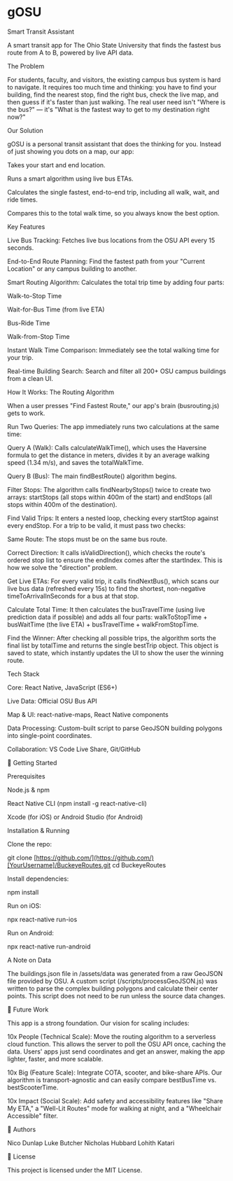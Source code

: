 # gOSU
Smart Transit Assistant

A smart transit app for The Ohio State University that finds the fastest bus route from A to B, powered by live API data.

The Problem

For students, faculty, and visitors, the existing campus bus system is hard to navigate. It requires too much time and thinking: you have to find your building, find the nearest stop, find the right bus, check the live map, and then guess if it's faster than just walking. The real user need isn't "Where is the bus?" — it's "What is the fastest way to get to my destination right now?"

Our Solution

gOSU is a personal transit assistant that does the thinking for you. Instead of just showing you dots on a map, our app:

Takes your start and end location.

Runs a smart algorithm using live bus ETAs.

Calculates the single fastest, end-to-end trip, including all walk, wait, and ride times.

Compares this to the total walk time, so you always know the best option.

Key Features

Live Bus Tracking: Fetches live bus locations from the OSU API every 15 seconds.

End-to-End Route Planning: Find the fastest path from your "Current Location" or any campus building to another.

Smart Routing Algorithm: Calculates the total trip time by adding four parts:

Walk-to-Stop Time

Wait-for-Bus Time (from live ETA)

Bus-Ride Time

Walk-from-Stop Time

Instant Walk Time Comparison: Immediately see the total walking time for your trip.

Real-time Building Search: Search and filter all 200+ OSU campus buildings from a clean UI.

How It Works: The Routing Algorithm

When a user presses "Find Fastest Route," our app's brain (busrouting.js) gets to work.

Run Two Queries: The app immediately runs two calculations at the same time:

Query A (Walk): Calls calculateWalkTime(), which uses the Haversine formula to get the distance in meters, divides it by an average walking speed (1.34 m/s), and saves the totalWalkTime.

Query B (Bus): The main findBestRoute() algorithm begins.

Filter Stops: The algorithm calls findNearbyStops() twice to create two arrays: startStops (all stops within 400m of the start) and endStops (all stops within 400m of the destination).

Find Valid Trips: It enters a nested loop, checking every startStop against every endStop. For a trip to be valid, it must pass two checks:

Same Route: The stops must be on the same bus route.

Correct Direction: It calls isValidDirection(), which checks the route's ordered stop list to ensure the endIndex comes after the startIndex. This is how we solve the "direction" problem.

Get Live ETAs: For every valid trip, it calls findNextBus(), which scans our live bus data (refreshed every 15s) to find the shortest, non-negative timeToArrivalInSeconds for a bus at that stop.

Calculate Total Time: It then calculates the busTravelTime (using live prediction data if possible) and adds all four parts: walkToStopTime + busWaitTime (the live ETA) + busTravelTime + walkFromStopTime.

Find the Winner: After checking all possible trips, the algorithm sorts the final list by totalTime and returns the single bestTrip object. This object is saved to state, which instantly updates the UI to show the user the winning route.

Tech Stack

Core: React Native, JavaScript (ES6+)

Live Data: Official OSU Bus API

Map & UI: react-native-maps, React Native components

Data Processing: Custom-built script to parse GeoJSON building polygons into single-point coordinates.

Collaboration: VS Code Live Share, Git/GitHub

🚀 Getting Started

Prerequisites

Node.js & npm

React Native CLI (npm install -g react-native-cli)

Xcode (for iOS) or Android Studio (for Android)

Installation & Running

Clone the repo:

git clone [https://github.com/](https://github.com/)[YourUsername]/BuckeyeRoutes.git
cd BuckeyeRoutes


Install dependencies:

npm install


Run on iOS:

npx react-native run-ios


Run on Android:

npx react-native run-android


A Note on Data

The buildings.json file in /assets/data was generated from a raw GeoJSON file provided by OSU. A custom script (/scripts/processGeoJSON.js) was written to parse the complex building polygons and calculate their center points. This script does not need to be run unless the source data changes.

🔮 Future Work

This app is a strong foundation. Our vision for scaling includes:

10x People (Technical Scale): Move the routing algorithm to a serverless cloud function. This allows the server to poll the OSU API once, caching the data. Users' apps just send coordinates and get an answer, making the app lighter, faster, and more scalable.

10x Big (Feature Scale): Integrate COTA, scooter, and bike-share APIs. Our algorithm is transport-agnostic and can easily compare bestBusTime vs. bestScooterTime.

10x Impact (Social Scale): Add safety and accessibility features like "Share My ETA," a "Well-Lit Routes" mode for walking at night, and a "Wheelchair Accessible" filter.

👥 Authors

Nico Dunlap
Luke Butcher
Nicholas Hubbard
Lohith Katari

📄 License

This project is licensed under the MIT License.
